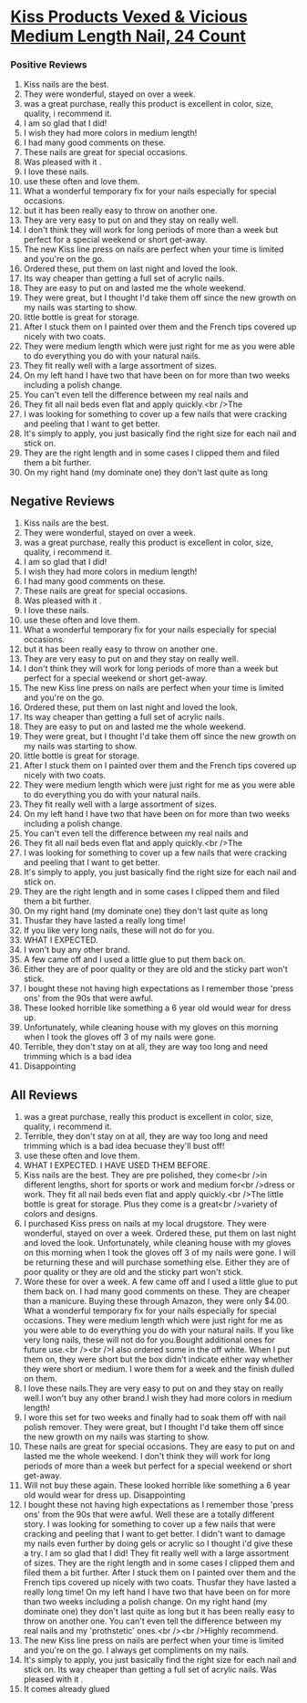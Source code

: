 # [Kiss Products Vexed &amp; Vicious Medium Length Nail, 24 Count](https://products.checkmycream.com/products/Kiss-Products-Vexed-and-Vicious-Medium-Length-Nail-24-Count.html)

### Positive Reviews

<ol>
      <li>Kiss nails are the best.  </li>
      <li>They were wonderful, stayed on over a week.  </li>
      <li>was a great purchase, really this product is excellent in color, size, quality, i recommend it.</li>
      <li>I am so glad that I did!  </li>
      <li>I wish they had more colors in medium length!</li>
      <li>I had many good comments on these.  </li>
      <li>These nails are great for special occasions.  </li>
      <li>Was pleased with it .</li>
      <li>I love these nails.</li>
      <li>use these often and love them.</li>
      <li>What a wonderful temporary fix for your nails especially for special occasions.  </li>
      <li>but it has been really easy to throw on another one.  </li>
      <li>They are very easy to put on and they stay on really well.</li>
      <li>I don&#x27;t think they will work for long periods of more than a week but perfect for a special weekend or short get-away.</li>
      <li>The new Kiss line press on nails are perfect when your time is limited and you&#x27;re on the go.</li>
      <li>Ordered these, put them on last night and loved the look.  </li>
      <li>Its way cheaper than getting a full set of acrylic nails.</li>
      <li>They are easy to put on and lasted me the whole weekend.  </li>
      <li>They were great, but I thought I&#x27;d take them off since the new growth on my nails was starting to show.</li>
      <li>little bottle is great for storage.  </li>
      <li>After I stuck them on I painted over them and the French tips covered up nicely with two coats.  </li>
      <li>They were medium length which were just right for me as you were able to do everything you do with your natural nails.  </li>
      <li>They fit really well with a large assortment of sizes.  </li>
      <li>On my left hand I have two that have been on for more than two weeks including a polish change.  </li>
      <li>You can&#x27;t even tell the difference between my real nails and</li>
      <li>They fit all  nail beds even flat and apply quickly.&lt;br /&gt;The</li>
      <li>I was looking for something to cover up a few nails that were cracking and peeling that I want to get better.  </li>
      <li>It&#x27;s simply to apply, you just basically find the right size for each nail and stick on.</li>
      <li>They are the right length and in some cases I clipped them and filed them a bit further.  </li>
      <li>On my right hand (my dominate one) they don&#x27;t last quite as long</li>
</ol>


<h2>Negative Reviews</h2>
<ol>
<li> Kiss nails are the best.  </li>
<li> They were wonderful, stayed on over a week.  </li>
<li> was a great purchase, really this product is excellent in color, size, quality, i recommend it.</li>
<li> I am so glad that I did!  </li>
<li> I wish they had more colors in medium length!</li>
<li> I had many good comments on these.  </li>
<li> These nails are great for special occasions.  </li>
<li> Was pleased with it .</li>
<li> I love these nails.</li>
<li> use these often and love them.</li>
<li> What a wonderful temporary fix for your nails especially for special occasions.  </li>
<li> but it has been really easy to throw on another one.  </li>
<li> They are very easy to put on and they stay on really well.</li>
<li> I don&#x27;t think they will work for long periods of more than a week but perfect for a special weekend or short get-away.</li>
<li> The new Kiss line press on nails are perfect when your time is limited and you&#x27;re on the go.</li>
<li> Ordered these, put them on last night and loved the look.  </li>
<li> Its way cheaper than getting a full set of acrylic nails.</li>
<li> They are easy to put on and lasted me the whole weekend.  </li>
<li> They were great, but I thought I&#x27;d take them off since the new growth on my nails was starting to show.</li>
<li> little bottle is great for storage.  </li>
<li> After I stuck them on I painted over them and the French tips covered up nicely with two coats.  </li>
<li> They were medium length which were just right for me as you were able to do everything you do with your natural nails.  </li>
<li> They fit really well with a large assortment of sizes.  </li>
<li> On my left hand I have two that have been on for more than two weeks including a polish change.  </li>
<li> You can&#x27;t even tell the difference between my real nails and</li>
<li> They fit all  nail beds even flat and apply quickly.&lt;br /&gt;The</li>
<li> I was looking for something to cover up a few nails that were cracking and peeling that I want to get better.  </li>
<li> It&#x27;s simply to apply, you just basically find the right size for each nail and stick on.</li>
<li> They are the right length and in some cases I clipped them and filed them a bit further.  </li>
<li> On my right hand (my dominate one) they don&#x27;t last quite as long</li>
<li> Thusfar they have lasted a really long time!  </li>
<li> If you like very long nails, these will not do for you.</li>
<li> WHAT I EXPECTED.  </li>
<li> I won&#x27;t buy any other brand.</li>
<li> A few came off and I used a little glue to put them back on.  </li>
<li> Either they are of poor quality or they are old and the sticky part won&#x27;t stick.</li>
<li> I bought these not having high expectations as I remember those &#x27;press ons&#x27; from the 90s that were awful.  </li>
<li> These looked horrible like something a 6 year old would wear for dress up.</li>
<li> Unfortunately, while cleaning house with my gloves on this morning when I took the gloves off 3 of my nails were gone.  </li>
<li> Terrible, they don&#x27;t stay on at all, they are way too long and need trimming which is a bad idea</li>
<li> Disappointing</li>
</ol>

<h2>All Reviews</h2>

<ol>
    <li> was a great purchase, really this product is excellent in color, size, quality, i recommend it.</li>
    <li> Terrible, they don&#x27;t stay on at all, they are way too long and need trimming which is a bad idea becuase they&#x27;ll bust off!</li>
    <li> use these often and love them.</li>
    <li> WHAT I EXPECTED.  I HAVE USED THEM BEFORE.</li>
    <li> Kiss nails are the best.  They are pre polished, they come&lt;br /&gt;in different lengths, short for sports or work and medium for&lt;br /&gt;dress or work.  They fit all  nail beds even flat and apply quickly.&lt;br /&gt;The little bottle is great for storage.  Plus they come is a great&lt;br /&gt;variety of colors and designs.</li>
    <li> I purchased Kiss press on nails at my local drugstore.  They were wonderful, stayed on over a week.  Ordered these, put them on last night and loved the look.  Unfortunately, while cleaning house with my gloves on this morning when I took the gloves off 3 of my nails were gone.  I will be returning these and will purchase something else.  Either they are of poor quality or they are old and the sticky part won&#x27;t stick.</li>
    <li> Wore these for over a week.  A few came off and I used a little glue to put them back on.  I had many good comments on these.  They are cheaper than a manicure. Buying these through Amazon, they were only $4.00.  What a wonderful temporary fix for your nails especially for special occasions.  They were medium length which were just right for me as you were able to do everything you do with your natural nails.  If you like very long nails, these will not do for you.Bought additional ones for future use.&lt;br /&gt;&lt;br /&gt;I also ordered some in the off white.  When I put them on, they were short but the box didn&#x27;t indicate either way whether they were short or medium.  I wore them for a week and the finish dulled on them.</li>
    <li> I love these nails.They are very easy to put on and they stay on really well.I won&#x27;t buy any other brand.I wish they had more colors in medium length!</li>
    <li> I wore this set for two weeks and finally had to soak them off with nail polish remover.  They were great, but I thought I&#x27;d take them off since the new growth on my nails was starting to show.</li>
    <li> These nails are great for special occasions.  They are easy to put on and lasted me the whole weekend.  I don&#x27;t think they will work for long periods of more than a week but perfect for a special weekend or short get-away.</li>
    <li> Will not buy these again. These looked horrible like something a 6 year old would wear for dress up. Disappointing</li>
    <li> I bought these not having high expectations as I remember those &#x27;press ons&#x27; from the 90s that were awful.  Well these are a totally different story.  I was looking for something to cover up a few nails that were cracking and peeling that I want to get better.  I didn&#x27;t want to damage my nails even further by doing gels or acrylic so I thought i&#x27;d give these a try.  I am so glad that I did!  They fit really well with a large assortment of sizes.  They are the right length and in some cases I clipped them and filed them a bit further.  After I stuck them on I painted over them and the French tips covered up nicely with two coats.  Thusfar they have lasted a really long time!  On my left hand I have two that have been on for more than two weeks including a polish change.  On my right hand (my dominate one) they don&#x27;t last quite as long but it has been really easy to throw on another one.  You can&#x27;t even tell the difference between my real nails and my &#x27;prothstetic&#x27; ones.&lt;br /&gt;&lt;br /&gt;Highly recommend.</li>
    <li> The new Kiss line press on nails are perfect when your time is limited and you&#x27;re on the go. I always get compliments on my nails.</li>
    <li> It&#x27;s simply to apply, you just basically find the right size for each nail and stick on. Its way cheaper than getting a full set of acrylic nails. Was pleased with it .</li>
    <li> It comes already glued</li>
</ol>




